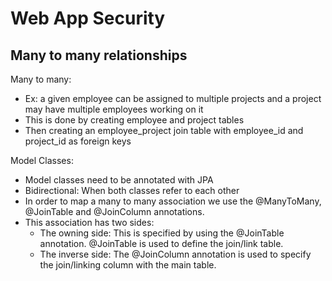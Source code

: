 # Web App Security

## Many to many relationships

Many to many:
- Ex: a given employee can be assigned to multiple projects and a project may have multiple employees working on it
- This is done by creating employee and project tables
- Then creating an employee_project join table with employee_id and project_id as foreign keys

Model Classes:
- Model classes need to be annotated with JPA 
- Bidirectional: When both classes refer to each other
- In order to map a many to many association we use the @ManyToMany, @JoinTable and @JoinColumn annotations.
- This association has two sides:
  - The owning side: This is specified by using the @JoinTable annotation. @JoinTable is used to define the join/link table.
  - The inverse side: The @JoinColumn annotation is used to specify the join/linking column with the main table.

